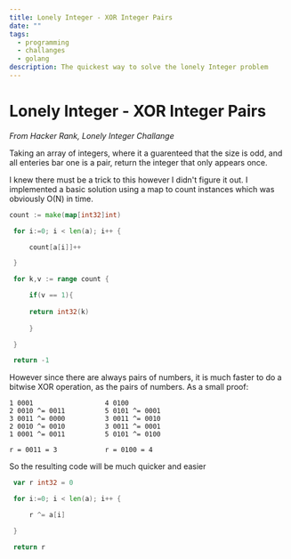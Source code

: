 ```yaml
---
title: Lonely Integer - XOR Integer Pairs
date: ""
tags:
  - programming
  - challanges
  - golang
description: The quickest way to solve the lonely Integer problem
---
```


# Lonely Integer - XOR Integer Pairs

*From Hacker Rank, Lonely Integer Challange*

Taking an array of integers, where it a guarenteed that the size is odd, and all enteries bar one is a pair, return the integer that only appears once.

I knew there must be a trick to this however I didn't figure it out. I implemented a basic solution using a map to count instances which was obviously O(N) in time.

````go
count := make(map[int32]int)

 for i:=0; i < len(a); i++ {

	 count[a[i]]++

 } 

 for k,v := range count {

	 if(v == 1){
	
	 return int32(k)
	
	 } 

 }

 return -1
````

However since there are always pairs of numbers, it is much faster to do a bitwise XOR operation, as the pairs of numbers. As a small proof:

````shell
1 0001					4 0100
2 0010 ^= 0011			5 0101 ^= 0001
3 0011 ^= 0000			3 0011 ^= 0010
2 0010 ^= 0010			3 0011 ^= 0001
1 0001 ^= 0011			5 0101 ^= 0100

r = 0011 = 3			r = 0100 = 4
````

So the resulting code will be much quicker and easier 

````go
 var r int32 = 0

 for i:=0; i < len(a); i++ {

	 r ^= a[i]

 } 

 return r
````
